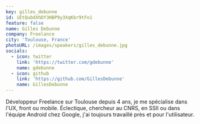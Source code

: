 ```yaml
---
key: gilles_debunne
id: iEtQubdXhDY3HBP9y3XqKbr9tFo1
feature: false
name: Gilles Debunne
company: Freelance
city: 'Toulouse, France'
photoURL: /images/speakers/gilles_debunne.jpg
socials:
  - icon: twitter
    link: 'https://twitter.com/gdebunne'
    name: gdebunne
  - icon: github
    link: 'https://github.com/GillesDebunne'
    name: GillesDebunne
---
```

Développeur Freelance sur Toulouse depuis 4 ans, je me spécialise dans l'UX, front ou mobile. Éclectique, chercheur au CNRS, en SSII ou dans l'équipe Android chez Google, j'ai toujours travaillé près et pour l'utilisateur.